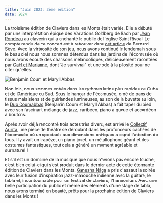 ```yaml
---
title: "Juin 2023: 3ème édition"
date: 2024
---
```


La troisième édition de Claviers dans les Monts était variée. Elle a débuté par une interprétation épique des Variations Goldberg de Bach par [Jean Rondeau](/artistes/2023/jean-rondeau) au clavecin qui a enchanté le public de l'église Saint Rivoal. Le compte rendu de ce concert est à retrouver dans [cet article](https://www.cairn.info/revue-nouvelle-revue-d-esthetique-2023-2-page-217.htm&wt.src=pdf) de Bernard Sève. Avec la virtuosité de son jeu, nous avons continué le lendemain sous le beau ciel nous nous sommes détendus dans les jardins de l'écomusée où nous avons écouté des chansons mélancoliques, délicieusement racontées par [Gaël et Marianne](/artistes/2023/gael-marianne), dont "Je survivrai" et une ode à la pilosité pour ne citer qu'elles.

![Benjamin Coum et Maryll Abbas](/img/2023/coumabbas-live.png)

Non loin, nous sommes entrés dans les rythmes latins plus rapides de Cuba et de l’Amérique du Sud. Sous le hangar de l'écomusée, orné de pans de tissus malaisiens et de guirlandes lumineuses, au son de la buvette au loin, le [Duo Coumabbas](/artistes/2023/coumabbas/) (Benjamin Coum et Maryll Abbas) a fait taper du pied avec son fascinant mélange de jazz, caribéen, piano à queue et accordéon à boutons.

Après avoir déjà rencontré trois actes très divers, est arrivé le [Collectif Aurita](/artistes/2023/collectif-aurita), une pièce de théâtre se déroulant dans les profondeurs cachées de l'écomusée où un spectacle aux dimensions oniriques a capté l'attention de tous. Il y avait un trapèze, un piano jouet, un métallophone géant et des costumes fantastiques, tout cela a généré un moment agréable et surnaturel !

Et s’il est un domaine de la musique que nous n’avions pas encore touché, c’est bien celui-ci qui s’est produit dans le dernier acte de cette étonnante édition de Claviers dans les Monts. [Ganesha Nâga](/artistes/2023/ganesha-naga/) a pris d'assaut la soirée avec leur fusion d'inspiration jazz-manouche indienne avec la guitare, le tabla et, incontournable pour un festival de claviers, l'harmonium. Avec une belle participation du public et même des éléments d'une stage de tabla, nous avons terminé en beauté, prêts pour la prochaine édition de Claviers dans les Monts !

